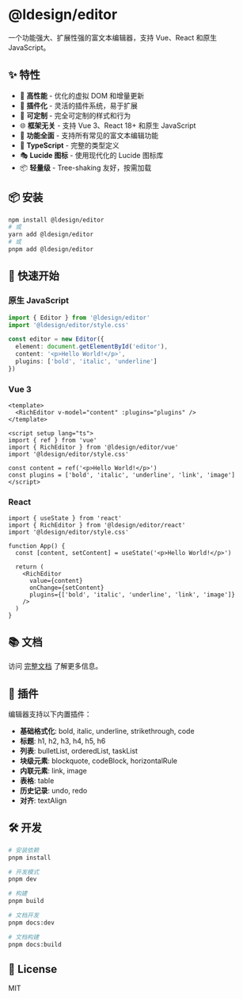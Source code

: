 # @ldesign/editor

一个功能强大、扩展性强的富文本编辑器，支持 Vue、React 和原生 JavaScript。

## ✨ 特性

- 🚀 **高性能** - 优化的虚拟 DOM 和增量更新
- 🔌 **插件化** - 灵活的插件系统，易于扩展
- 🎨 **可定制** - 完全可定制的样式和行为
- 🌐 **框架无关** - 支持 Vue 3、React 18+ 和原生 JavaScript
- 📝 **功能全面** - 支持所有常见的富文本编辑功能
- 🎯 **TypeScript** - 完整的类型定义
- 🎭 **Lucide 图标** - 使用现代化的 Lucide 图标库
- 📦 **轻量级** - Tree-shaking 友好，按需加载

## 📦 安装

```bash
npm install @ldesign/editor
# 或
yarn add @ldesign/editor
# 或
pnpm add @ldesign/editor
```

## 🚀 快速开始

### 原生 JavaScript

```typescript
import { Editor } from '@ldesign/editor'
import '@ldesign/editor/style.css'

const editor = new Editor({
  element: document.getElementById('editor'),
  content: '<p>Hello World!</p>',
  plugins: ['bold', 'italic', 'underline']
})
```

### Vue 3

```vue
<template>
  <RichEditor v-model="content" :plugins="plugins" />
</template>

<script setup lang="ts">
import { ref } from 'vue'
import { RichEditor } from '@ldesign/editor/vue'
import '@ldesign/editor/style.css'

const content = ref('<p>Hello World!</p>')
const plugins = ['bold', 'italic', 'underline', 'link', 'image']
</script>
```

### React

```tsx
import { useState } from 'react'
import { RichEditor } from '@ldesign/editor/react'
import '@ldesign/editor/style.css'

function App() {
  const [content, setContent] = useState('<p>Hello World!</p>')

  return (
    <RichEditor
      value={content}
      onChange={setContent}
      plugins={['bold', 'italic', 'underline', 'link', 'image']}
    />
  )
}
```

## 📚 文档

访问 [完整文档](./docs) 了解更多信息。

## 🔌 插件

编辑器支持以下内置插件：

- **基础格式化**: bold, italic, underline, strikethrough, code
- **标题**: h1, h2, h3, h4, h5, h6
- **列表**: bulletList, orderedList, taskList
- **块级元素**: blockquote, codeBlock, horizontalRule
- **内联元素**: link, image
- **表格**: table
- **历史记录**: undo, redo
- **对齐**: textAlign

## 🛠️ 开发

```bash
# 安装依赖
pnpm install

# 开发模式
pnpm dev

# 构建
pnpm build

# 文档开发
pnpm docs:dev

# 文档构建
pnpm docs:build
```

## 📄 License

MIT
